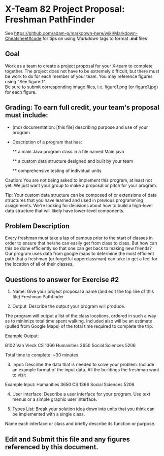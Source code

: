 # X-Team 82 Project Proposal: Freshman PathFinder

See https://github.com/adam-p/markdown-here/wiki/Markdown-Cheatsheet#code for tips on using *Markdown* tags to format __.md__ files

## Goal

Work as a team to create a project proposal for your X-team to complete together.
The project does not have to be extremely difficult,
but there must be work to do for each member of your team.
You may reference figures using "See figure 1".  
Be sure to submit corresponding image files, i.e. figure1.png (or figure1.jpg) for each figure.

## Grading: To earn full credit, your team's proposal must include:

* (md) documentation: [this file] describing purpose and use of your program

* Description of a program that has:

  ** a main Java program class in a file named Main.java
  
  ** a custom data structure designed and built by your team
  
  ** comprehensive testing of individual units
  
 Caution: You are not being asked to implement this program, at least not yet. 
 We just want your group to make a proposal or pitch for your program.
 
 Tip: Your custom data structure can be composed of or extensions of data structures that you have learned and used in previous programming assignments.  We're looking for decisions about how to build a high-level data structure that will likely have lower-level components.

## Problem Description

Every freshman must take a lap of campus prior to the start of classes in order to ensure that he/she can easily get from class to class. But how can this be done efficiently so that one can get back to making new friends? Our program uses data from google maps to determine the most efficient path that a freshman (or forgetful upperclassman) can take to get a feel for the location of all of their classes.

## Questions to answer for Exercise #2

1. Name: Give your project proposal a name (and edit the top line of this file)
Freshman Pathfinder


2. Output: Describe the output your program will produce.

The program will output a list of the class locations, ordered in such a way as to minimize total time spent walking. Included also will be an estimate (pulled from Google Maps) of the total time required to complete the trip.

Example Output:

B102 Van Vleck
CS 1366
Humanities 3650
Social Sciences 5206

Total time to complete: ~30 minutes

3. Input: Describe the data that is needed to solve your problem. Include an example format of the input data.
All the buildings the freshman want to visit

Example Input:
Humanities 3650
CS 1366
Social Sciences 5206

4. User Interface: Describe a user interface for your program.  Use text menus or a simple graphic user interface.



5. Types List: Break your solution idea down into units that you think can be implemented with a single class.



Name each interface or class and briefly describe its function or purpose.


## Edit and Submit this file and any figures referenced by this document.

